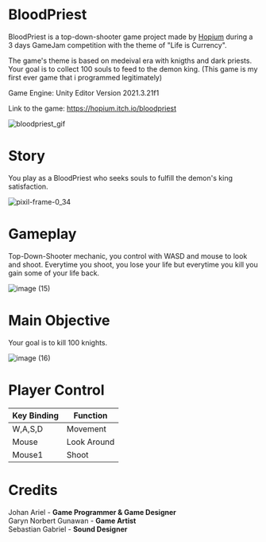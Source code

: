 # BloodPriest

BloodPriest is a top-down-shooter game project made by [Hopium](https://hopium.itch.io/) during a 3 days GameJam competition with the theme of "Life is Currency".

The game's theme is based on medeival era with knigths and dark priests. Your goal is to collect 100 souls to feed to the demon king. (This game is my first ever game that i programmed legitimately)

Game Engine: Unity Editor Version 2021.3.21f1

Link to the game: https://hopium.itch.io/bloodpriest

![bloodpriest_gif](https://github.com/Lemun8/BloodPriest/assets/107360799/2856f906-31eb-4e03-9037-3d914d8212cd)




# Story

You play as a BloodPriest who seeks souls to fulfill the demon's king satisfaction.

![pixil-frame-0_34](https://github.com/Lemun8/BloodPriest/assets/107360799/43154bcb-7f9a-425e-bfc6-1f29ba3e4dc2)



# Gameplay

Top-Down-Shooter mechanic, you control with WASD and mouse to look and shoot. Everytime you shoot, you lose your life but everytime you kill you gain some of your life back.

![image (15)](https://github.com/Lemun8/BloodPriest/assets/107360799/8c2d4924-85b5-4833-b53f-6032f915e0e5)


# Main Objective

Your goal is to kill 100 knights.

![image (16)](https://github.com/Lemun8/BloodPriest/assets/107360799/da10ac1f-11e1-4585-882b-7f2101527a3b)

# Player Control

| Key Binding       | Function          |
| ----------------- | ----------------- |
| W,A,S,D           | Movement          |
| Mouse             | Look Around       |
| Mouse1            | Shoot             |

# Credits

Johan Ariel - **Game Programmer & Game Designer** <br>
Garyn Norbert Gunawan - **Game Artist** <br>
Sebastian Gabriel - **Sound Designer** <br>
